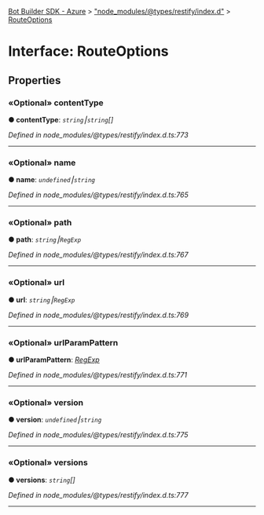 [Bot Builder SDK - Azure](../README.md) > ["node_modules/@types/restify/index.d"](../modules/_node_modules__types_restify_index_d_.md) > [RouteOptions](../interfaces/_node_modules__types_restify_index_d_.routeoptions.md)



# Interface: RouteOptions


## Properties
<a id="contenttype"></a>

### «Optional» contentType

**●  contentType**:  *`string`⎮`string`[]* 

*Defined in node_modules/@types/restify/index.d.ts:773*





___

<a id="name"></a>

### «Optional» name

**●  name**:  *`undefined`⎮`string`* 

*Defined in node_modules/@types/restify/index.d.ts:765*





___

<a id="path"></a>

### «Optional» path

**●  path**:  *`string`⎮`RegExp`* 

*Defined in node_modules/@types/restify/index.d.ts:767*





___

<a id="url"></a>

### «Optional» url

**●  url**:  *`string`⎮`RegExp`* 

*Defined in node_modules/@types/restify/index.d.ts:769*





___

<a id="urlparampattern"></a>

### «Optional» urlParamPattern

**●  urlParamPattern**:  *[RegExp](_node_modules__types_node_index_d_.nodejs.global.md#regexp)* 

*Defined in node_modules/@types/restify/index.d.ts:771*





___

<a id="version"></a>

### «Optional» version

**●  version**:  *`undefined`⎮`string`* 

*Defined in node_modules/@types/restify/index.d.ts:775*





___

<a id="versions"></a>

### «Optional» versions

**●  versions**:  *`string`[]* 

*Defined in node_modules/@types/restify/index.d.ts:777*





___


